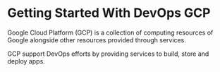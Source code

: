 # Getting Started With DevOps GCP

Google Cloud Platform (GCP) is a collection of computing resources of Google alongside other resources provided through services. 

GCP support DevOps efforts by providing services to build, store and deploy apps.
